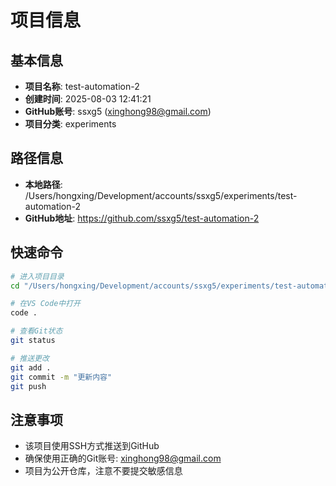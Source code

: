 # 项目信息

## 基本信息
- **项目名称**: test-automation-2
- **创建时间**: 2025-08-03 12:41:21
- **GitHub账号**: ssxg5 (xinghong98@gmail.com)
- **项目分类**: experiments

## 路径信息
- **本地路径**: /Users/hongxing/Development/accounts/ssxg5/experiments/test-automation-2
- **GitHub地址**: https://github.com/ssxg5/test-automation-2

## 快速命令
```bash
# 进入项目目录
cd "/Users/hongxing/Development/accounts/ssxg5/experiments/test-automation-2"

# 在VS Code中打开
code .

# 查看Git状态
git status

# 推送更改
git add .
git commit -m "更新内容"
git push
```

## 注意事项
- 该项目使用SSH方式推送到GitHub
- 确保使用正确的Git账号: xinghong98@gmail.com
- 项目为公开仓库，注意不要提交敏感信息
